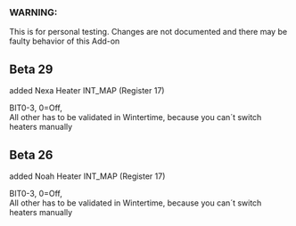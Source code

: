 ### WARNING: 
This is for personal testing. 
Changes are not documented and there may be faulty behavior of this Add-on

## Beta 29

added Nexa Heater INT_MAP (Register 17)

BIT0-3, 0=Off,   
All other has to be validated in Wintertime, because you can´t switch heaters manually

## Beta 26

added Noah Heater INT_MAP (Register 17)

BIT0-3, 0=Off,   
All other has to be validated in Wintertime, because you can´t switch heaters manually

